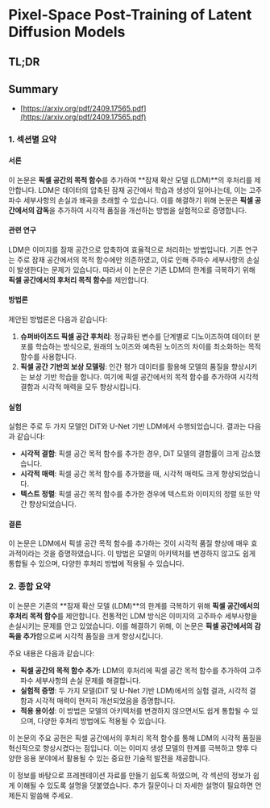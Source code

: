 # Pixel-Space Post-Training of Latent Diffusion Models
## TL;DR
## Summary
- [https://arxiv.org/pdf/2409.17565.pdf](https://arxiv.org/pdf/2409.17565.pdf)

### 1. 섹션별 요약

#### 서론

이 논문은 **픽셀 공간의 목적 함수**를 추가하여 **잠재 확산 모델 (LDM)**의 후처리를 제안합니다. LDM은 데이터의 압축된 잠재 공간에서 학습과 생성이 일어나는데, 이는 고주파수 세부사항의 손실과 왜곡을 초래할 수 있습니다. 이를 해결하기 위해 논문은 **픽셀 공간에서의 감독**을 추가하여 시각적 품질을 개선하는 방법을 실험적으로 증명합니다.

#### 관련 연구

LDM은 이미지를 잠재 공간으로 압축하여 효율적으로 처리하는 방법입니다. 기존 연구는 주로 잠재 공간에서의 목적 함수에만 의존하였고, 이로 인해 주파수 세부사항의 손실이 발생한다는 문제가 있습니다. 따라서 이 논문은 기존 LDM의 한계를 극복하기 위해 **픽셀 공간에서의 후처리 목적 함수**를 제안합니다.

#### 방법론

제안된 방법론은 다음과 같습니다:

1. **슈퍼바이즈드 픽셀 공간 후처리**: 정규화된 변수를 단계별로 디노이즈하여 데이터 분포를 학습하는 방식으로, 원래의 노이즈와 예측된 노이즈의 차이를 최소화하는 목적 함수를 사용합니다.
2. **픽셀 공간 기반의 보상 모델링**: 인간 평가 데이터를 활용해 모델의 품질을 향상시키는 보상 기반 학습을 합니다. 여기에 픽셀 공간에서의 목적 함수를 추가하여 시각적 결함과 시각적 매력을 모두 향상시킵니다.

#### 실험

실험은 주로 두 가지 모델인 DiT와 U-Net 기반 LDM에서 수행되었습니다. 결과는 다음과 같습니다:

- **시각적 결함**: 픽셀 공간 목적 함수를 추가한 경우, DiT 모델의 결함률이 크게 감소했습니다.
- **시각적 매력**: 픽셀 공간 목적 함수를 추가했을 때, 시각적 매력도 크게 향상되었습니다.
- **텍스트 정렬**: 픽셀 공간 목적 함수를 추가한 경우에 텍스트와 이미지의 정렬 또한 약간 향상되었습니다.

#### 결론

이 논문은 LDM에서 픽셀 공간 목적 함수를 추가하는 것이 시각적 품질 향상에 매우 효과적이라는 것을 증명하였습니다. 이 방법은 모델의 아키텍처를 변경하지 않고도 쉽게 통합될 수 있으며, 다양한 후처리 방법에 적용될 수 있습니다.

### 2. 종합 요약

이 논문은 기존의 **잠재 확산 모델 (LDM)**의 한계를 극복하기 위해 **픽셀 공간에서의 후처리 목적 함수**를 제안합니다. 전통적인 LDM 방식은 이미지의 고주파수 세부사항을 손실시키는 문제를 안고 있었습니다. 이를 해결하기 위해, 이 논문은 **픽셀 공간에서의 감독을 추가**함으로써 시각적 품질을 크게 향상시킵니다.

주요 내용은 다음과 같습니다:

- **픽셀 공간의 목적 함수 추가**: LDM의 후처리에 픽셀 공간 목적 함수를 추가하여 고주파수 세부사항의 손실 문제를 해결합니다.
- **실험적 증명**: 두 가지 모델(DiT 및 U-Net 기반 LDM)에서의 실험 결과, 시각적 결함과 시각적 매력이 현저히 개선되었음을 증명합니다.
- **적용 용이성**: 이 방법은 모델의 아키텍처를 변경하지 않으면서도 쉽게 통합될 수 있으며, 다양한 후처리 방법에도 적용될 수 있습니다.

이 논문의 주요 공헌은 픽셀 공간에서의 후처리 목적 함수를 통해 LDM의 시각적 품질을 혁신적으로 향상시켰다는 점입니다. 이는 이미지 생성 모델의 한계를 극복하고 향후 다양한 응용 분야에서 활용될 수 있는 중요한 기술적 발전을 제공합니다.

이 정보를 바탕으로 프레젠테이션 자료를 만들기 쉽도록 하였으며, 각 섹션의 정보가 쉽게 이해될 수 있도록 설명을 덧붙였습니다. 추가 질문이나 더 자세한 설명이 필요하면 언제든지 말씀해 주세요.
